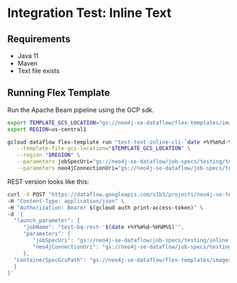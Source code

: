 # Integration Test: Inline Text

## Requirements

* Java 11
* Maven
* Text file exists

## Running Flex Template

Run the Apache Beam pipeline using the GCP sdk.

 ```sh
 export TEMPLATE_GCS_LOCATION="gs://neo4j-se-dataflow/flex-templates/images/googlecloud-to-neo4j-image-spec.json"
export REGION=us-central1
 
gcloud dataflow flex-template run "test-text-inline-cli-`date +%Y%m%d-%H%M%S`" \
    --template-file-gcs-location="$TEMPLATE_GCS_LOCATION" \
    --region "$REGION" \
    --parameters jobSpecUri="gs://neo4j-se-dataflow/job-specs/testing/text/inline-northwind-jobspec.json" \
    --parameters neo4jConnectionUri="gs://neo4j-se-dataflow/job-specs/testing/connection/auradb-free-connection.json"
 ```

REST version looks like this:

 ```sh
curl -X POST "https://dataflow.googleapis.com/v1b3/projects/neo4j-se-team-201905/locations/us-central1/flexTemplates:launch" \
-H "Content-Type: application/json" \
-H "Authorization: Bearer $(gcloud auth print-access-token)" \
-d '{
   "launch_parameter": {
      "jobName": "test-bq-rest-'$(date +%Y%m%d-%H%M%S)'",
      "parameters": {
         "jobSpecUri": "gs://neo4j-se-dataflow/job-specs/testing/inline-northwind-jobspec.json",
         "neo4jConnectionUri": "gs://neo4j-se-dataflow/job-specs/testing/connection/auradb-free-connection.json"
      },
   "containerSpecGcsPath": "gs://neo4j-se-dataflow/flex-templates/images/googlecloud-to-neo4j-image-spec.json"
   }
}'
 ```
